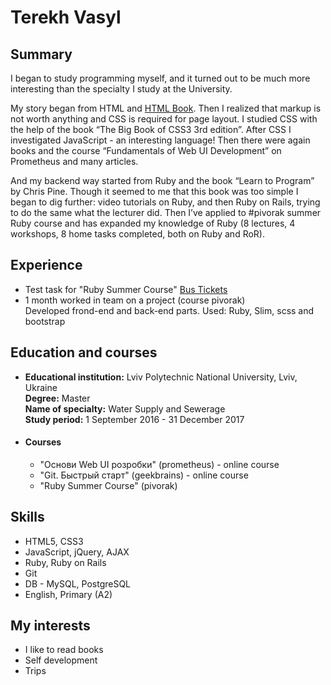 # Terekh Vasyl

## Summary
I began to study programming myself, and it turned out to be much more interesting than the specialty I study at the University.

My story began from HTML and [HTML Book](http://htmlbook.ru/). Then I realized that markup is not worth anything and CSS is required for page layout. I studied CSS with the help of the book “The Big Book of CSS3 3rd edition”. After CSS I investigated JavaScript - an interesting language! Then there were again books and the course “Fundamentals of Web UI Development” on Prometheus and many articles.

And my backend way started from Ruby and the book “Learn to Program” by Chris Pine. Though it seemed to me that this book was too simple I began to dig further: video tutorials on Ruby, and then Ruby on Rails, trying to do the same what the lecturer did.  Then I’ve applied to #pivorak summer Ruby course and has expanded my knowledge of Ruby (8 lectures, 4 workshops, 8 home tasks completed, both on Ruby and RoR).

## Experience
* Test task for "Ruby Summer Course" [Bus Tickets](https://github.com/Vasyl78/busticket)
*
  1 month worked in team on a project (course pivorak)  
   Developed frond-end and back-end parts. Used: Ruby, Slim, scss and bootstrap  

## Education and courses
*
  **Educational institution:** Lviv Polytechnic National University, Lviv, Ukraine  
  **Degree:** Master  
  **Name of specialty:** Water Supply and Sewerage  
  **Study period:** 1 September  2016 - 31 December 2017
* #### Courses 
  * "Основи Web UI розробки" (prometheus) - online course
  * "Git. Быстрый старт" (geekbrains) - online course
  * "Ruby Summer Course" (pivorak)

## Skills
* HTML5, CSS3
* JavaScript, jQuery, AJAX
* Ruby, Ruby on Rails
* Git
* DB - MySQL, PostgreSQL
* English, Primary (A2)

## My interests
* I like to read books
* Self development
* Trips
